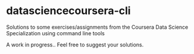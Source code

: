 # datasciencecoursera-cli
Solutions to some exercises/assignments from the Coursera Data Science Specialization using command line tools

A work in progress..
Feel free to suggest your solutions.
